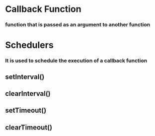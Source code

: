 # Callback Function
### function that is passed as an argument to another function
# Schedulers
### It is used to schedule the execution of a callback function
## setInterval()
## clearInterval()
## setTimeout()
## clearTimeout()
